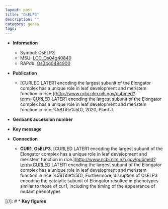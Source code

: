 ```yaml
---
layout: post
title: "OsELP3"
description: ""
category: genes
tags: 
---
```


* **Information**  
    + Symbol: OsELP3  
    + MSU: [LOC_Os04g40840](http://rice.uga.edu/cgi-bin/ORF_infopage.cgi?orf=LOC_Os04g40840)  
    + RAPdb: [Os04g0484900](http://rapdb.dna.affrc.go.jp/viewer/gbrowse_details/irgsp1?name=Os04g0484900)  

* **Publication**  
    + [CURLED LATER1 encoding the largest subunit of the Elongator complex has a unique role in leaf development and meristem function in rice.](http://www.ncbi.nlm.nih.gov/pubmed?term=CURLED LATER1 encoding the largest subunit of the Elongator complex has a unique role in leaf development and meristem function in rice.%5BTitle%5D), 2020, Plant J.

* **Genbank accession number**  

* **Key message**  

* **Connection**  
    + __CUR1__, __OsELP3__, [CURLED LATER1 encoding the largest subunit of the Elongator complex has a unique role in leaf development and meristem function in rice.](http://www.ncbi.nlm.nih.gov/pubmed?term=CURLED LATER1 encoding the largest subunit of the Elongator complex has a unique role in leaf development and meristem function in rice.%5BTitle%5D),  Furthermore, disruption of OsELP3 encoding the catalytic subunit of Elongator resulted in phenotypes similar to those of cur1, including the timing of the appearance of mutant phenotypes

[//]: # * **Key figures**  


